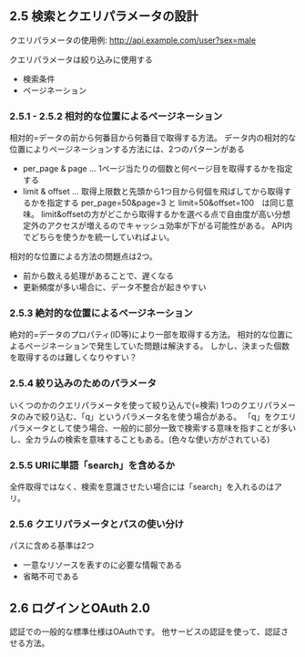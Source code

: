 ## 2.5 検索とクエリパラメータの設計
クエリパラメータの使用例: http://api.example.com/user?sex=male

クエリパラメータは絞り込みに使用する
* 検索条件
* ページネーション

### 2.5.1 - 2.5.2 相対的な位置によるページネーション
相対的=データの前から何番目から何番目で取得する方法。
データ内の相対的な位置によりページネーションする方法には、2つのパターンがある
* per_page & page ... 1ページ当たりの個数と何ページ目を取得するかを指定する
* limit & offset ... 取得上限数と先頭から1つ目から何個を飛ばしてから取得するかを指定する
per_page=50&page=3 と limit=50&offset=100　は同じ意味。
limit&offsetの方がどこから取得するかを選べる点で自由度が高い分想定外のアクセスが増えるのでキャッシュ効率が下がる可能性がある。
API内でどちらを使うかを統一していればよい。

相対的な位置による方法の問題点は2つ。
* 前から数える処理があることで、遅くなる
* 更新頻度が多い場合に、データ不整合が起きやすい

### 2.5.3 絶対的な位置によるページネーション
絶対的=データのプロパティ(ID等)により一部を取得する方法。
相対的な位置によるページネーションで発生していた問題は解決する。
しかし、決まった個数を取得するのは難しくなりやすい？

### 2.5.4 絞り込みのためのパラメータ
いくつのかのクエリパラメータを使って絞り込んで(=検索)
1つのクエリパラメータのみで絞り込む、「q」というパラメータ名を使う場合がある。
「q」をクエリパラメータとして使う場合、一般的に部分一致で検索する意味を指すことが多いし、全カラムの検索を意味することもある。(色々な使い方がされている)

### 2.5.5 URIに単語「search」を含めるか
全件取得ではなく、検索を意識させたい場合には「search」を入れるのはアリ。

### 2.5.6 クエリパラメータとパスの使い分け
パスに含める基準は2つ
* 一意なリソースを表すのに必要な情報である
* 省略不可である


## 2.6 ログインとOAuth 2.0
認証での一般的な標準仕様はOAuthです。
他サービスの認証を使って、認証させる方法。





